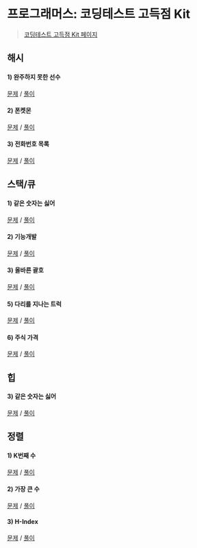 # 프로그래머스: 코딩테스트 고득점 Kit
> <a href="https://school.programmers.co.kr/learn/challenges?tab=algorithm_practice_kit">코딩테스트 고득점 Kit 페이지</a>

## 해시
#### 1) 완주하지 못한 선수
<a href="https://school.programmers.co.kr/learn/courses/30/lessons/42576">문제</a> / 
<a href="https://github.com/leedaham/programmers_school/blob/master/src/hash/_1_RunnerWhoFailedToFinish.java">풀이</a>
#### 2) 폰켓몬
<a href="https://school.programmers.co.kr/learn/courses/30/lessons/1845">문제</a> /
<a href="https://github.com/leedaham/programmers_school/blob/master/src/hash/_2_Pokemon.java">풀이</a>
#### 3) 전화번호 목록
<a href="https://school.programmers.co.kr/learn/courses/30/lessons/42577">문제</a> /
<a href="https://github.com/leedaham/programmers_school/blob/master/src/hash/_3_PhoneBook.java">풀이</a>
  
## 스택/큐
#### 1) 같은 숫자는 싫어
<a href="https://school.programmers.co.kr/learn/courses/30/lessons/12906">문제</a> /
<a href="https://github.com/leedaham/programmers_school/blob/master/src/stackandqueue/_1_IDontLikeSameNumbers.java">풀이</a>
#### 2) 기능개발
<a href="https://school.programmers.co.kr/learn/courses/30/lessons/42586">문제</a> /
<a href="https://github.com/leedaham/programmers_school/blob/master/src/stackandqueue/_2_FeatureDevelopment.java">풀이</a>
#### 3) 올바른 괄호
<a href="https://school.programmers.co.kr/learn/courses/30/lessons/12909">문제</a> /
<a href="https://github.com/leedaham/programmers_school/blob/master/src/stackandqueue/_3_CorrectParentheses.java">풀이</a>
#### 5) 다리를 지나는 트럭
<a href="https://school.programmers.co.kr/learn/courses/30/lessons/42583">문제</a> /
<a href="https://github.com/leedaham/programmers_school/blob/master/src/stackandqueue/_5_TruckPassingOverTheBridge.java">풀이</a>
#### 6) 주식 가격
<a href="https://school.programmers.co.kr/learn/courses/30/lessons/42584">문제</a> /
<a href="https://github.com/leedaham/programmers_school/blob/master/src/stackandqueue/_6_StockPrice.java">풀이</a>
  
## 힙
#### 3) 같은 숫자는 싫어
<a href="https://school.programmers.co.kr/learn/courses/30/lessons/42628">문제</a> /
<a href="https://github.com/leedaham/programmers_school/blob/master/src/heap/_3_DoublePriorityQueue.java">풀이</a>
  
## 정렬
#### 1) K번째 수
<a href="https://school.programmers.co.kr/learn/courses/30/lessons/42748">문제</a> /
<a href="https://github.com/leedaham/programmers_school/blob/master/src/sort/_1_KthNumber.java">풀이</a>
#### 2) 가장 큰 수
<a href="https://school.programmers.co.kr/learn/courses/30/lessons/42746">문제</a> /
<a href="https://github.com/leedaham/programmers_school/blob/master/src/sort/_2_BiggestNumber.java">풀이</a>
#### 3) H-Index
<a href="https://school.programmers.co.kr/learn/courses/30/lessons/42747">문제</a> /
<a href="https://github.com/leedaham/programmers_school/blob/master/src/sort/_3_HIndex.java">풀이</a>
